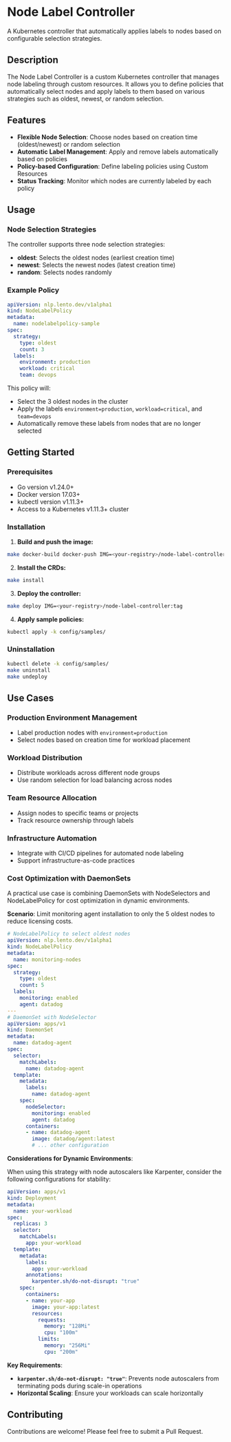 # Node Label Controller

A Kubernetes controller that automatically applies labels to nodes based on configurable selection strategies.

## Description

The Node Label Controller is a custom Kubernetes controller that manages node labeling through custom resources. It allows you to define policies that automatically select nodes and apply labels to them based on various strategies such as oldest, newest, or random selection.

## Features

- **Flexible Node Selection**: Choose nodes based on creation time (oldest/newest) or random selection
- **Automatic Label Management**: Apply and remove labels automatically based on policies
- **Policy-based Configuration**: Define labeling policies using Custom Resources
- **Status Tracking**: Monitor which nodes are currently labeled by each policy

## Usage

### Node Selection Strategies

The controller supports three node selection strategies:

- **oldest**: Selects the oldest nodes (earliest creation time)
- **newest**: Selects the newest nodes (latest creation time)
- **random**: Selects nodes randomly

### Example Policy

```yaml
apiVersion: nlp.lento.dev/v1alpha1
kind: NodeLabelPolicy
metadata:
  name: nodelabelpolicy-sample
spec:
  strategy:
    type: oldest
    count: 3
  labels:
    environment: production
    workload: critical
    team: devops
```

This policy will:
- Select the 3 oldest nodes in the cluster
- Apply the labels `environment=production`, `workload=critical`, and `team=devops`
- Automatically remove these labels from nodes that are no longer selected

## Getting Started

### Prerequisites
- Go version v1.24.0+
- Docker version 17.03+
- kubectl version v1.11.3+
- Access to a Kubernetes v1.11.3+ cluster

### Installation

1. **Build and push the image:**
```sh
make docker-build docker-push IMG=<your-registry>/node-label-controller:tag
```

2. **Install the CRDs:**
```sh
make install
```

3. **Deploy the controller:**
```sh
make deploy IMG=<your-registry>/node-label-controller:tag
```

4. **Apply sample policies:**
```sh
kubectl apply -k config/samples/
```

### Uninstallation

```sh
kubectl delete -k config/samples/
make uninstall
make undeploy
```

## Use Cases

### Production Environment Management
- Label production nodes with `environment=production`
- Select nodes based on creation time for workload placement

### Workload Distribution
- Distribute workloads across different node groups
- Use random selection for load balancing across nodes

### Team Resource Allocation
- Assign nodes to specific teams or projects
- Track resource ownership through labels

### Infrastructure Automation
- Integrate with CI/CD pipelines for automated node labeling
- Support infrastructure-as-code practices

### Cost Optimization with DaemonSets

A practical use case is combining DaemonSets with NodeSelectors and NodeLabelPolicy for cost optimization in dynamic environments.

**Scenario**: Limit monitoring agent installation to only the 5 oldest nodes to reduce licensing costs.

```yaml
# NodeLabelPolicy to select oldest nodes
apiVersion: nlp.lento.dev/v1alpha1
kind: NodeLabelPolicy
metadata:
  name: monitoring-nodes
spec:
  strategy:
    type: oldest
    count: 5
  labels:
    monitoring: enabled
    agent: datadog
---
# DaemonSet with NodeSelector
apiVersion: apps/v1
kind: DaemonSet
metadata:
  name: datadog-agent
spec:
  selector:
    matchLabels:
      name: datadog-agent
  template:
    metadata:
      labels:
        name: datadog-agent
    spec:
      nodeSelector:
        monitoring: enabled
        agent: datadog
      containers:
      - name: datadog-agent
        image: datadog/agent:latest
        # ... other configuration
```

**Considerations for Dynamic Environments**:

When using this strategy with node autoscalers like Karpenter, consider the following configurations for stability:

```yaml
apiVersion: apps/v1
kind: Deployment
metadata:
  name: your-workload
spec:
  replicas: 3
  selector:
    matchLabels:
      app: your-workload
  template:
    metadata:
      labels:
        app: your-workload
      annotations:
        karpenter.sh/do-not-disrupt: "true"
    spec:
      containers:
      - name: your-app
        image: your-app:latest
        resources:
          requests:
            memory: "128Mi"
            cpu: "100m"
          limits:
            memory: "256Mi"
            cpu: "200m"
```

**Key Requirements**:
- **`karpenter.sh/do-not-disrupt: "true"`**: Prevents node autoscalers from terminating pods during scale-in operations
- **Horizontal Scaling**: Ensure your workloads can scale horizontally

## Contributing

Contributions are welcome! Please feel free to submit a Pull Request.
